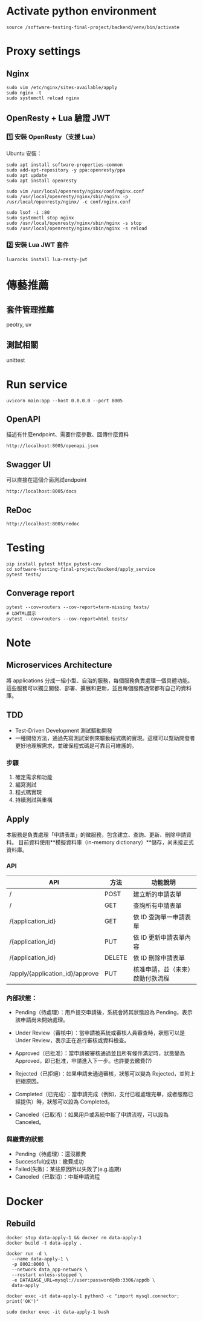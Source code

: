 # Activate python environment
```
source /software-testing-final-project/backend/venv/bin/activate
```
# Proxy settings
## Nginx
```
sudo vim /etc/nginx/sites-available/apply
sudo nginx -t
sudo systemctl reload nginx
```
## OpenResty + Lua 驗證 JWT
### 1️⃣ 安裝 OpenResty（支援 Lua）
Ubuntu 安裝：
```
sudo apt install software-properties-common
sudo add-apt-repository -y ppa:openresty/ppa
sudo apt update
sudo apt install openresty
```
```
sudo vim /usr/local/openresty/nginx/conf/nginx.conf
sudo /usr/local/openresty/nginx/sbin/nginx -p /usr/local/openresty/nginx/ -c conf/nginx.conf

sudo lsof -i :80
sudo systemctl stop nginx
sudo /usr/local/openresty/nginx/sbin/nginx -s stop
sudo /usr/local/openresty/nginx/sbin/nginx -s reload

```
### 2️⃣ 安裝 Lua JWT 套件
```
luarocks install lua-resty-jwt
```

# 傳藝推薦
## 套件管理推薦
peotry, uv
## 測試相關
unittest

# Run service
```
uvicorn main:app --host 0.0.0.0 --port 8005
```

## OpenAPI
描述有什麼endpoint、需要什麼參數、回傳什麼資料
```
http://localhost:8005/openapi.json
```
## Swagger UI
可以直接在這個介面測試endpoint
```
http://localhost:8005/docs
```
## ReDoc
```
http://localhost:8005/redoc
```

# Testing
```
pip install pytest httpx pytest-cov
cd software-testing-final-project/backend/apply_service
pytest tests/
```
## Converage report
```
pytest --cov=routers --cov-report=term-missing tests/
# 以HTML展示
pytest --cov=routers --cov-report=html tests/

```


# Note
## Microservices Architecture
將 applications 分成一組小型、自治的服務，每個服務負責處理一個具體功能。這些服務可以獨立開發、部署、擴展和更新，並且每個服務通常都有自己的資料庫。

## TDD
* Test-Driven Development 測試驅動開發
* 一種開發方法，通過先寫測試案例來驅動程式碼的實現。這樣可以幫助開發者更好地理解需求，並確保程式碼是可靠且可維護的。

### 步驟
1. 確定需求和功能
2. 編寫測試
3. 程式碼實現
4. 持續測試與重構

## Apply
本服務是負責處理「申請表單」的微服務，包含建立、查詢、更新、刪除申請資料。
目前資料使用**模擬資料庫（in-memory dictionary）**儲存，尚未接正式資料庫。
### API
| API                           | 方法   | 功能說明                     |
|-------------------------------|--------|------------------------------|
| /                             | POST   | 建立新的申請表單             |
| /                             | GET    | 查詢所有申請表單             |
| /{application_id}             | GET    | 依 ID 查詢單一申請表單       |
| /{application_id}             | PUT    | 依 ID 更新申請表單內容       |
| /{application_id}             | DELETE | 依 ID 刪除申請表單           |
| /apply/{application_id}/approve | PUT    | 核准申請，並（未來）啟動付款流程 |

### 內部狀態：
* Pending（待處理）：用戶提交申請後，系統會將其狀態設為 Pending，表示該申請尚未開始處理。

* Under Review（審核中）：當申請被系統或審核人員審查時，狀態可以是 Under Review，表示正在進行審核或資料檢查。

* Approved（已批准）：當申請被審核通過並且所有條件滿足時，狀態變為 Approved，即已批准，申請進入下一步。也許要去繳費(?)

* Rejected（已拒絕）：如果申請未通過審核，狀態可以變為 Rejected，並附上拒絕原因。

* Completed（已完成）：當申請完成（例如，支付已經處理完畢，或者服務已經提供）時，狀態可以設為 Completed。

* Canceled（已取消）：如果用戶或系統中斷了申請流程，可以設為 Canceled。

### 與繳費的狀態
* Pending（待處理）：還沒繳費
* Successful(成功)：繳費成功
* Failed(失敗)：某些原因所以失敗了(e.g.逾期)
* Canceled（已取消）：中斷申請流程

# Docker
## Rebuild
```
docker stop data-apply-1 && docker rm data-apply-1
docker build -t data-apply .

docker run -d \
  --name data-apply-1 \
  -p 8002:8000 \
  --network data_app-network \
  --restart unless-stopped \
  -e DATABASE_URL=mysql://user:password@db:3306/appdb \
  data-apply

docker exec -it data-apply-1 python3 -c "import mysql.connector; print('OK')"

sudo docker exec -it data-apply-1 bash

```